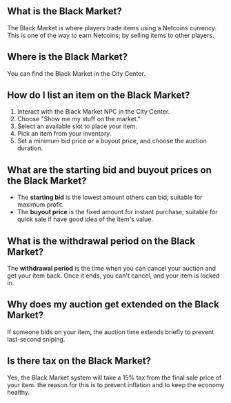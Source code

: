 ## What is the Black Market?
The Black Market is where players trade items using a Netcoins currency. This is one of the way to earn Netcoins; by selling items to other players.


## Where is the Black Market?
You can find the Black Market in the City Center.


## How do I list an item on the Black Market?
1. Interact with the Black Market NPC in the City Center.
2. Choose "Show me my stuff on the market."
3. Select an available slot to place your item.
4. Pick an item from your inventory.
5. Set a minimum bid price or a buyout price, and choose the auction duration.


## What are the starting bid and buyout prices on the Black Market?
- The **starting bid** is the lowest amount others can bid; suitable for maximum profit.
- The **buyout price** is the fixed amount for instant purchase; suitable for quick sale if have good idea of the item's value.


## What is the withdrawal period on the Black Market?
The **withdrawal period** is the time when you can cancel your auction and get your item back. Once it ends, you can't cancel, and your item is locked in.


## Why does my auction get extended on the Black Market?
If someone bids on your item, the auction time extends briefly to prevent last-second sniping.

## Is there tax on the Black Market?
Yes, the Black Market system will take a 15% tax from the final sale price of your item. the reason for this is to prevent inflation and to keep the economy healthy.